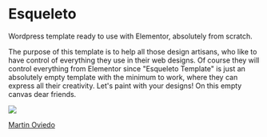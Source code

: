 # Esqueleto
Wordpress template ready to use with Elementor, absolutely from scratch.

The purpose of this template is to help all those design artisans, who like to have control of everything they use in their web designs.
Of course they will control everything from Elementor since "Esqueleto Template" is just an absolutely empty template with the minimum to work, where they can express all their creativity. Let's paint with your designs! On this empty canvas dear friends.

<img src="https://downloader.disk.yandex.ru/preview/055e2fa84cd5f4cf5da57f7362616c4e49a2c5c48847e5f293914906435ed4ae/5e84e5f2/wzGcpw614jC7Tm2a7yBFJfT8zzqfYSyGc_QDYabQaZTcZuJgeNb9oNs3aXK2h4EHZieuOK_EHwPuO20JWvoeFw==?uid=0&filename=screenshot.png&disposition=inline&hash=&limit=0&content_type=image%2Fpng&tknv=v2&owner_uid=900122159&size=2048x2048">


<a href="mailto:claciudad@yandex.xom">Martin Oviedo</a>

